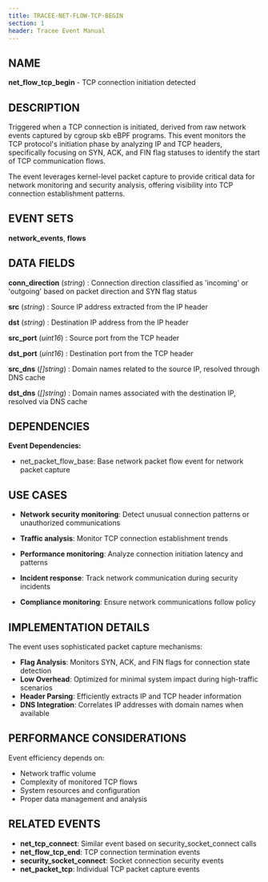 ```yaml
---
title: TRACEE-NET-FLOW-TCP-BEGIN
section: 1
header: Tracee Event Manual
---
```


## NAME

**net_flow_tcp_begin** - TCP connection initiation detected

## DESCRIPTION

Triggered when a TCP connection is initiated, derived from raw network events captured by cgroup skb eBPF programs. This event monitors the TCP protocol's initiation phase by analyzing IP and TCP headers, specifically focusing on SYN, ACK, and FIN flag statuses to identify the start of TCP communication flows.

The event leverages kernel-level packet capture to provide critical data for network monitoring and security analysis, offering visibility into TCP connection establishment patterns.

## EVENT SETS

**network_events**, **flows**

## DATA FIELDS

**conn_direction** (*string*)
: Connection direction classified as 'incoming' or 'outgoing' based on packet direction and SYN flag status

**src** (*string*)
: Source IP address extracted from the IP header

**dst** (*string*)
: Destination IP address from the IP header

**src_port** (*uint16*)
: Source port from the TCP header

**dst_port** (*uint16*)
: Destination port from the TCP header

**src_dns** (*[]string*)
: Domain names related to the source IP, resolved through DNS cache

**dst_dns** (*[]string*)
: Domain names associated with the destination IP, resolved via DNS cache

## DEPENDENCIES

**Event Dependencies:**

- net_packet_flow_base: Base network packet flow event for network packet capture

## USE CASES

- **Network security monitoring**: Detect unusual connection patterns or unauthorized communications

- **Traffic analysis**: Monitor TCP connection establishment trends

- **Performance monitoring**: Analyze connection initiation latency and patterns

- **Incident response**: Track network communication during security incidents

- **Compliance monitoring**: Ensure network communications follow policy

## IMPLEMENTATION DETAILS

The event uses sophisticated packet capture mechanisms:

- **Flag Analysis**: Monitors SYN, ACK, and FIN flags for connection state detection
- **Low Overhead**: Optimized for minimal system impact during high-traffic scenarios
- **Header Parsing**: Efficiently extracts IP and TCP header information
- **DNS Integration**: Correlates IP addresses with domain names when available

## PERFORMANCE CONSIDERATIONS

Event efficiency depends on:

- Network traffic volume
- Complexity of monitored TCP flows
- System resources and configuration
- Proper data management and analysis

## RELATED EVENTS

- **net_tcp_connect**: Similar event based on security_socket_connect calls
- **net_flow_tcp_end**: TCP connection termination events
- **security_socket_connect**: Socket connection security events
- **net_packet_tcp**: Individual TCP packet capture events